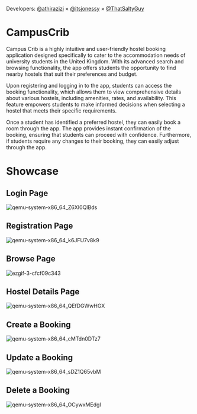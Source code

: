 Developers: [@athirazizi](https://github.com/athirazizi) × [@itsjonessy](https://github.com/itsjonesyy) × [@ThatSaltyGuy](https://github.com/ThatSaltyGuy)

# CampusCrib

Campus Crib is a highly intuitive and user-friendly hostel booking application designed specifically to cater to the accommodation needs of university students in the United Kingdom. With its advanced search and browsing functionality, the app offers students the opportunity to find nearby hostels that suit their preferences and budget. ​

Upon registering and logging in to the app, students can access the booking functionality, which allows them to view comprehensive details about various hostels, including amenities, rates, and availability. This feature empowers students to make informed decisions when selecting a hostel that meets their specific requirements. ​

Once a student has identified a preferred hostel, they can easily book a room through the app. The app provides instant confirmation of the booking, ensuring that students can proceed with confidence. Furthermore, if students require any changes to their booking, they can easily adjust through the app.

# Showcase

## Login Page
![qemu-system-x86_64_Z6XI0QlBds](https://github.com/athirazizi/campus-crib/assets/108275763/f8d459dd-0c20-42b5-9552-8dd04c729ad7)

## Registration Page
![qemu-system-x86_64_k6JFU7v8k9](https://github.com/athirazizi/campus-crib/assets/108275763/367d93da-41ad-4ef2-a2c3-ec8da62b909d)

## Browse Page
![ezgif-3-cfcf09c343](https://github.com/athirazizi/campus-crib/assets/108275763/dcfaa80b-e2aa-479e-862c-6cebb3ebbd2e)

## Hostel Details Page
![qemu-system-x86_64_QEfDGWwHGX](https://github.com/athirazizi/campus-crib/assets/108275763/e26c2899-5d89-4f27-aa28-1379940f9a8e)

## Create a Booking
![qemu-system-x86_64_cMTdn0DTz7](https://github.com/athirazizi/campus-crib/assets/108275763/cdbd8915-8333-4ae2-9b9c-525808373ab9)

## Update a Booking
![qemu-system-x86_64_sDZ1Q65vbM](https://github.com/athirazizi/campus-crib/assets/108275763/427bf025-32ea-4a21-82fe-75ab88893286)

## Delete a Booking
![qemu-system-x86_64_OCywxMEdgI](https://github.com/athirazizi/campus-crib/assets/108275763/145db2db-69a4-47c0-bd82-8a412c26b954)

